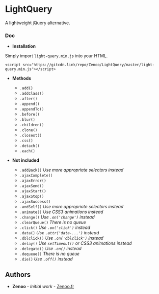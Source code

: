 # LightQuery

A lightweight jQuery alternative.

### Doc

* **Installation**

Simply import `light-query.min.js` into your HTML.
```
<script src="https://gitcdn.link/repo/Zenoo/LightQuery/master/light-query.min.js"></script>	
```

* **Methods**

  * `.add()`
  * `.addClass()`
  * `.after()`
  * `.append()`
  * `.appendTo()`
  * `.before()`
  * `.blur()`
  * `.children()`
  * `.clone()`
  * `.closest()`
  * `.css()`
  * `.detach()`
  * `.each()`


* **Not included**

  * `.addBack()` *Use more appropriate selectors instead*
  * `.ajaxComplete()`
  * `.ajaxError()`
  * `.ajaxSend()`
  * `.ajaxStart()`
  * `.ajaxStop()`
  * `.ajaxSuccess()`
  * `.andSelf()` *Use more appropriate selectors instead*
  * `.animate()` *Use CSS3 animations instead*
  * `.change()` *Use `.on('change')` instead*
  * `.clearQueue()` *There is no queue*
  * `.click()` *Use `.on('click')` instead*
  * `.data()` *Use `.attr('data-...')` instead*
  * `.dblclick()` *Use `.on('dblclick')` instead*
  * `.delay()` *Use `setTimeout()` or CSS3 animations instead*
  * `.delegate()` *Use `.on()` instead*
  * `.dequeue()` *There is no queue*
  * `.die()` *Use `.off()` instead*

## Authors

* **Zenoo** - *Initial work* - [Zenoo.fr](https://zenoo.fr)